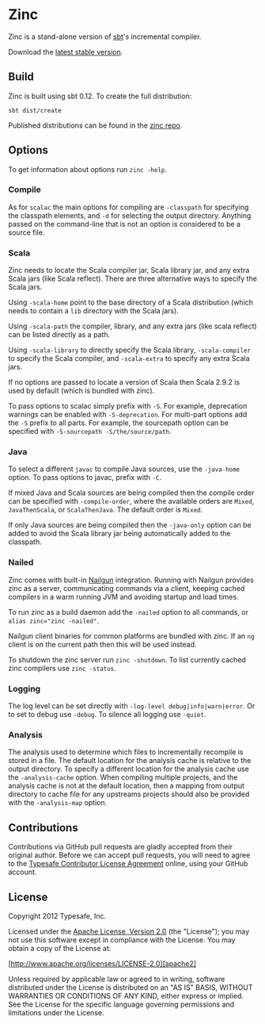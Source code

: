 Zinc
====

Zinc is a stand-alone version of [sbt]'s incremental compiler.

Download the [latest stable version][download].

[sbt]: http://github.com/sbt/sbt
[download]: http://repo.typesafe.com/typesafe/zinc/com/typesafe/zinc/dist/0.2.5/zinc-0.2.5.tgz


Build
-----

Zinc is built using sbt 0.12. To create the full distribution:

    sbt dist/create

Published distributions can be found in the [zinc repo].

[zinc repo]: http://repo.typesafe.com/typesafe/zinc/com/typesafe/zinc/dist/


Options
-------

To get information about options run ``zinc -help``.

### Compile

As for ``scalac`` the main options for compiling are ``-classpath`` for
specifying the classpath elements, and ``-d`` for selecting the output
directory. Anything passed on the command-line that is not an option is
considered to be a source file.

### Scala

Zinc needs to locate the Scala compiler jar, Scala library jar, and any extra
Scala jars (like Scala reflect). There are three alternative ways to specify
the Scala jars.

Using ``-scala-home`` point to the base directory of a Scala distribution (which
needs to contain a ``lib`` directory with the Scala jars).

Using ``-scala-path`` the compiler, library, and any extra jars (like scala
reflect) can be listed directly as a path.

Using ``-scala-library`` to directly specify the Scala library, ``-scala-compiler``
to specify the Scala compiler, and ``-scala-extra`` to specify any extra Scala jars.

If no options are passed to locate a version of Scala then Scala 2.9.2 is used
by default (which is bundled with zinc).

To pass options to scalac simply prefix with ``-S``. For example, deprecation
warnings can be enabled with ``-S-deprecation``. For multi-part options add the
``-S`` prefix to all parts. For example, the sourcepath option can be specified
with ``-S-sourcepath -S/the/source/path``.

### Java

To select a different ``javac`` to compile Java sources, use the ``-java-home``
option. To pass options to javac, prefix with ``-C``.

If mixed Java and Scala sources are being compiled then the compile order can be
specified with ``-compile-order``, where the available orders are ``Mixed``,
``JavaThenScala``, or ``ScalaThenJava``. The default order is ``Mixed``.

If only Java sources are being compiled then the ``-java-only`` option can be
added to avoid the Scala library jar being automatically added to the classpath.

### Nailed

Zinc comes with built-in [Nailgun] integration. Running with Nailgun provides
zinc as a server, communicating commands via a client, keeping cached
compilers in a warm running JVM and avoiding startup and load times.

To run zinc as a build daemon add the ``-nailed`` option to all commands, or
``alias zinc="zinc -nailed"``.

Nailgun client binaries for common platforms are bundled with zinc. If an
``ng`` client is on the current path then this will be used instead.

To shutdown the zinc server run ``zinc -shutdown``. To list currently cached
zinc compilers use ``zinc -status``.

[Nailgun]: http://www.martiansoftware.com/nailgun

### Logging

The log level can be set directly with ``-log-level debug|info|warn|error``. Or
to set to debug use ``-debug``. To silence all logging use ``-quiet``.

### Analysis

The analysis used to determine which files to incrementally recompile is stored
in a file. The default location for the analysis cache is relative to the output
directory. To specify a different location for the analysis cache use the
``-analysis-cache`` option. When compiling multiple projects, and the analysis
cache is not at the default location, then a mapping from output directory to
cache file for any upstreams projects should also be provided with the
``-analysis-map`` option.


Contributions
-------------------

Contributions via GitHub pull requests are gladly accepted from their original
author. Before we can accept pull requests, you will need to agree to the
[Typesafe Contributor License Agreement][cla] online, using your GitHub account.

[cla]: http://www.typesafe.com/contribute/cla


License
-------

Copyright 2012 Typesafe, Inc.

Licensed under the [Apache License, Version 2.0][apache2] (the "License"); you
may not use this software except in compliance with the License. You may obtain
a copy of the License at:

[http://www.apache.org/licenses/LICENSE-2.0][apache2]

Unless required by applicable law or agreed to in writing, software distributed
under the License is distributed on an "AS IS" BASIS, WITHOUT WARRANTIES OR
CONDITIONS OF ANY KIND, either express or implied. See the License for the
specific language governing permissions and limitations under the License.

[apache2]: http://www.apache.org/licenses/LICENSE-2.0
